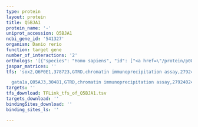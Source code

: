 ```yaml
---
type: protein
layout: protein
title: Q5BJA1
protein_name: '-'
uniprot_accession: Q5BJA1
ncbi_gene_id: '541327'
organism: Danio rerio
function: target gene
number_of_interactions: '2'
orthologs: '[{"species": "Homo sapiens", "id": ["<a href=\"/protein/p08708\">P08708</a>"]}, {"species": "Mus musculus", "id": ["<a href=\"/protein/p63276\">P63276</a>"]}, {"species": "Rattus norvegicus", "id": ["<a href=\"/protein/d3zhu9\">D3ZHU9</a>", "D3ZFA8", "P04644", "D3ZKG6"]}, {"species": "Drosophila melanogaster", "id": ["<a href=\"/protein/p17704\">P17704</a>"]}, {"species": "Caenorhabditis elegans", "id": ["<a href=\"/protein/o01692\">O01692</a>"]}, {"species": "Saccharomyces cerevisiae", "id": ["<a href=\"/protein/p14127\">P14127</a>", "<a href=\"/protein/p02407\">P02407</a>"]}]'
jaspar_matrices: ''
tfs: 'sox2,Q6P0E1,378723,GTRD,chromatin immunoprecipitation assay,27924024%5Buid%5D,No

  gata1a,Q05AJ3,30481,GTRD,chromatin immunoprecipitation assay,27924024%5Buid%5D,No'
targets: ''
tfs_download: TFLink_tfs_of_Q5BJA1.tsv
targets_download: ''
bindingSites_download: ''
binding_sites_ls: ''

---
```

